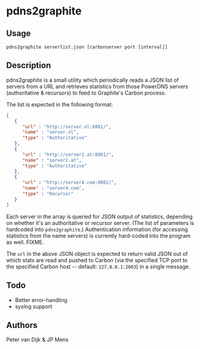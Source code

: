 # pdns2graphite

## Usage

    pdns2graphite serverlist.json [carbonserver port [interval]]

## Description

pdns2graphite is a small utility which periodically reads a JSON list of
servers from a URL and retrieves statistics from those PowerDNS servers
(authoritative & recursors) to feed to Graphite's Carbon process. 

The list is expected in the following format:

```json
[
   {
      "url" : "http://server.nl:8081/",
      "name" : "server.nl",
      "type" : "Authoritative"
   },
   {
      "url" : "http://server2.at:8081/",
      "name" : "server2.at",
      "type" : "Authoritative"
   },
   {
      "url" : "http://server4.com:8082/",
      "name" : "server4.com",
      "type" : "Recursor"
   }
]
```

Each server in the array is queried for JSON output of statistics, depending on
whether it's an authoritative or recursor server. (The list of parameters is
hardcoded into `pdns2graphite`.) Authentication information (for accessing
statistics from the name servers) is currently hard-coded into the program as
well. FIXME.

The `url` in the above JSON object is expected to return valid JSON out of
which stats are read and pushed to Carbon (via the specified TCP port to the
specified Carbon host -- default: `127.0.0.1:2003`) in a single message.


## Todo

* Better error-handling
* syslog support

## Authors

Peter van Dijk & JP Mens
